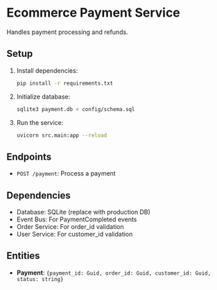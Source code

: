# Ecommerce Payment Service

Handles payment processing and refunds.

## Setup
1. Install dependencies:
   ```bash
   pip install -r requirements.txt
   ```
2. Initialize database:
   ```bash
   sqlite3 payment.db < config/schema.sql
   ```
3. Run the service:
   ```bash
   uvicorn src.main:app --reload
   ```

## Endpoints
- `POST /payment`: Process a payment

## Dependencies
- Database: SQLite (replace with production DB)
- Event Bus: For PaymentCompleted events
- Order Service: For order_id validation
- User Service: For customer_id validation

## Entities
- **Payment**: `{payment_id: Guid, order_id: Guid, customer_id: Guid, status: string}`
